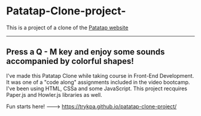 # Patatap-Clone-project-
This is a project of a clone of the [Patatap website](http://www.patatap.com/)

-------------------------------------------------------------------------
Press a Q - M key and enjoy some sounds accompanied by colorful shapes!
-------------------------------------------------------------------------

I've made this Patatap Clone while taking course in Front-End Development. It was one of a "code along" assignments included in the video bootcamp. I've been using HTML, CSSa and some JavaScript. This project recquires Paper.js and Howler.js libraries as well.

Fun starts here! ---> https://trykpa.github.io/patatap-clone-project/
